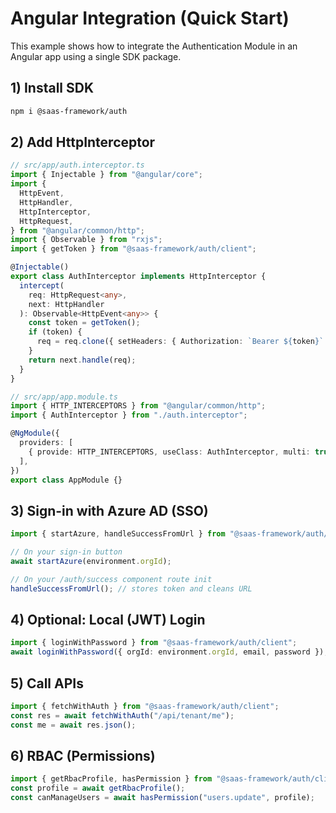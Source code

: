 # Angular Integration (Quick Start)

This example shows how to integrate the Authentication Module in an Angular app
using a single SDK package.

## 1) Install SDK

```bash
npm i @saas-framework/auth
```

## 2) Add HttpInterceptor

```ts
// src/app/auth.interceptor.ts
import { Injectable } from "@angular/core";
import {
  HttpEvent,
  HttpHandler,
  HttpInterceptor,
  HttpRequest,
} from "@angular/common/http";
import { Observable } from "rxjs";
import { getToken } from "@saas-framework/auth/client";

@Injectable()
export class AuthInterceptor implements HttpInterceptor {
  intercept(
    req: HttpRequest<any>,
    next: HttpHandler
  ): Observable<HttpEvent<any>> {
    const token = getToken();
    if (token) {
      req = req.clone({ setHeaders: { Authorization: `Bearer ${token}` } });
    }
    return next.handle(req);
  }
}

// src/app/app.module.ts
import { HTTP_INTERCEPTORS } from "@angular/common/http";
import { AuthInterceptor } from "./auth.interceptor";

@NgModule({
  providers: [
    { provide: HTTP_INTERCEPTORS, useClass: AuthInterceptor, multi: true },
  ],
})
export class AppModule {}
```

## 3) Sign-in with Azure AD (SSO)

```ts
import { startAzure, handleSuccessFromUrl } from "@saas-framework/auth/client";

// On your sign-in button
await startAzure(environment.orgId);

// On your /auth/success component route init
handleSuccessFromUrl(); // stores token and cleans URL
```

## 4) Optional: Local (JWT) Login

```ts
import { loginWithPassword } from "@saas-framework/auth/client";
await loginWithPassword({ orgId: environment.orgId, email, password });
```

## 5) Call APIs

```ts
import { fetchWithAuth } from "@saas-framework/auth/client";
const res = await fetchWithAuth("/api/tenant/me");
const me = await res.json();
```

## 6) RBAC (Permissions)

```ts
import { getRbacProfile, hasPermission } from "@saas-framework/auth/client";
const profile = await getRbacProfile();
const canManageUsers = await hasPermission("users.update", profile);
```
